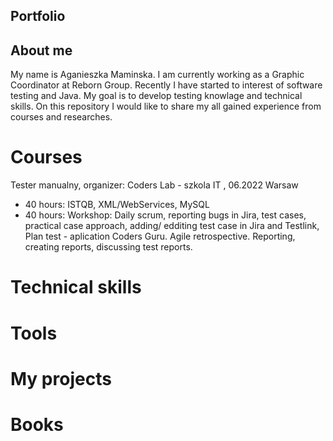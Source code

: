 ## Portfolio
## About me
My name is Aganieszka Maminska. I am currently working as a Graphic Coordinator at Reborn Group. Recently I have started to interest of software testing and Java. My goal is to develop testing knowlage and technical skills. On this repository I would like to share my all gained experience from courses and researches.
# Courses
Tester manualny,
organizer: Coders Lab - szkola IT , 06.2022 Warsaw
* 40 hours: ISTQB, XML/WebServices, MySQL
* 40 hours: Workshop:
Daily scrum, reporting bugs in Jira, test cases, practical case approach,
adding/ edditing test case in Jira and Testlink, Plan test - aplication Coders Guru.
Agile retrospective. Reporting, creating reports, discussing test reports.
# Technical skills
# Tools
# My projects
# Books
